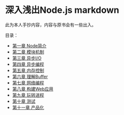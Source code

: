 # 深入浅出Node.js markdown
此为本人手抄内容，内容与原书会有一些出入。

目录：
- [第一章 Node简介](./ch01.md)
- [第二章 模块机制]()
- [第三章 异步I/O]()
- [第四章 异步编程]()
- [第五章 内存控制]()
- [第六章 理解Buffer]()
- [第七章 网络编程]()
- [第八章 构建Web应用]()
- [第九章 玩转进程]()
- [第十章 测试]()
- [第十一章 产品化]()